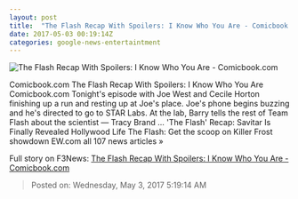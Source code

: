 ```yaml
---
layout: post
title:  "The Flash Recap With Spoilers: I Know Who You Are - Comicbook.com"
date: 2017-05-03 00:19:14Z
categories: google-news-entertaintment
---
```


![The Flash Recap With Spoilers: I Know Who You Are - Comicbook.com](http://media.comicbook.com/2017/05/flash-recap-i-know-who-you-are-994175-640x320.png)

Comicbook.com The Flash Recap With Spoilers: I Know Who You Are Comicbook.com Tonight's episode with Joe West and Cecile Horton finishing up a run and resting up at Joe's place. Joe's phone begins buzzing and he's directed to go to STAR Labs. At the lab, Barry tells the rest of Team Flash about the scientist — Tracy Brand ... 'The Flash' Recap: Savitar Is Finally Revealed Hollywood Life The Flash: Get the scoop on Killer Frost showdown EW.com all 107 news articles »


Full story on F3News: [The Flash Recap With Spoilers: I Know Who You Are - Comicbook.com](http://www.f3nws.com/n/2p2h2C)

> Posted on: Wednesday, May 3, 2017 5:19:14 AM
